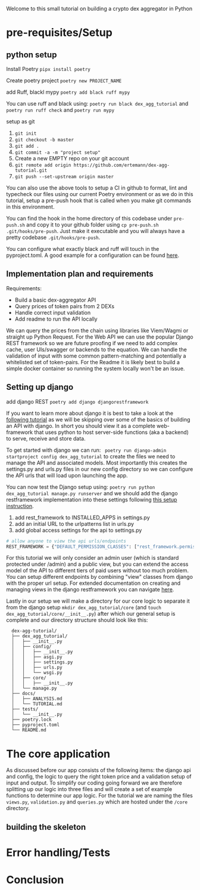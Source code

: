 Welcome to this small tutorial on building a crypto dex aggregator in Python

# pre-requisites/Setup

## python setup

Install Poetry `pipx install poetry`

Create poetry project `poetry new PROJECT_NAME`

add Ruff, blackl mypy `poetry add black ruff mypy`

You can use ruff and black using: `poetry run black dex_agg_tutorial` and `poetry run ruff check` and `poetry run mypy`

setup as git 

1. `git init`
2. `git checkout -b master`
3. `git add .`
4. `git commit -a -m "project setup"`
5. Create a new EMPTY repo on your git account
6. `git remote add origin https://github.com/ertemann/dex-agg-tutorial.git`
7. `git push --set-upstream origin master`

You can also use the above tools to setup a CI in github to format, lint and typecheck our files using our current Poetry environment or as we do in this tutorial, setup a pre-push hook that is called when you make git commands in this environment.

You can find the hook in the home directory of this codebase under `pre-push.sh` and copy it to your github folder using `cp pre-push.sh .git/hooks/pre-push`. Just make it executable and you will always have a pretty codebase `.git/hooks/pre-push`.

You can configure what exactly black and ruff will touch in the pyproject.toml. A good example for a configuration can be found [here](https://github.com/astral-sh/ruff).

## Implementation plan and requirements

Requirements:
- Build a basic dex-aggregator API
- Query prices of token pairs from 2 DEXs
- Handle correct input validation
- Add readme to run the API locally

We can query the prices from the chain using libraries like Viem/Wagmi or straight up Python Request. For the Web API we can use the popular Django REST framework so we are future proofing if we need to add complex cache, user UIs/swagger or backends to the equation. We can handle the validation of input with some common pattern-matching and potentially a whitelisted set of token-pairs. For the Readme it is likely best to build a simple docker container so running the system locally won't be an issue.

## Setting up django

add django REST `poetry add django djangorestframework`

If you want to learn more about django it is best to take a look at the [following tutorial](https://docs.djangoproject.com/en/5.2/intro/tutorial01/) as we will be skipping over some of the basics of building an API with django. In short you should view it as a complete web-framework that uses python to host server-side functions (aka a backend) to serve, receive and store data.

To get started with django we can run: ` poetry run django-admin startproject config dex_agg_tutorial` to create the files we need to manage the API and associated models. Most importantly this creates the settings.py and urls.py files in our new config directory so we can configure the API urls that will load upon launching the app.

You can now test the Django setup using: `poetry run python dex_agg_tutorial manage.py runserver` and we should add the django restframework implementation into these settings following [this setup instruction](https://www.django-rest-framework.org/#quickstart).

1. add rest_framework to INSTALLED_APPS in settings.py
2. add an initial URL to the urlpatterns list in urls.py
3. add global access settings for the api to settings.py

``` python
# allow anyone to view the api urls/endpoints
REST_FRAMEWORK = {"DEFAULT_PERMISSION_CLASSES": ["rest_framework.permissions.AllowAny"]}
```

For this tutorial we will only consider an admin user (which is standard protected under /admin) and a public view, but you can extend the access model of the API to different tiers of paid users without too much problem. You can setup different endpoints by combining "view" classes from django with the proper url setup. For extended documentation on creating and managing views in the django restframework you can navigate [here](https://www.django-rest-framework.org/api-guide/views/).

Lastly in our setup we will make a directory for our core logic to separate it from the django setup `mkdir dex_agg_tutorial/core` (and `touch dex_agg_tutorial/core/__init__.py`) after which our general setup is complete and our directory structure should look like this:

```
  dex-agg-tutorial/
  ├── dex_agg_tutorial/
  │   ├── __init__.py
  │   ├── config/
  │   │   ├── __init__.py
  │   │   ├── asgi.py
  │   │   ├── settings.py
  │   │   ├── urls.py
  │   │   └── wsgi.py
  │   ├── core/
  │   │   ├── __init__.py
  │   └── manage.py
  ├── docs/
  │   ├── ANALYSIS.md
  │   └── TUTORIAL.md
  ├── tests/
  │   └── __init__.py
  ├── poetry.lock
  ├── pyproject.toml
  └── README.md
  ```

# The core application

As discussed before our app consists of the following items: the django api and config, the logic to query the right token price and a validation setup of input and output. To simplify our coding going forward we are therefore splitting up our logic into three files and will create a set of example functions to determine our app logic. For the tutorial we are naming the files `views.py`, `validation.py` and `queries.py` which are hosted under the `/core` directory.

## building the skeleton



# Error handling/Tests


# Conclusion